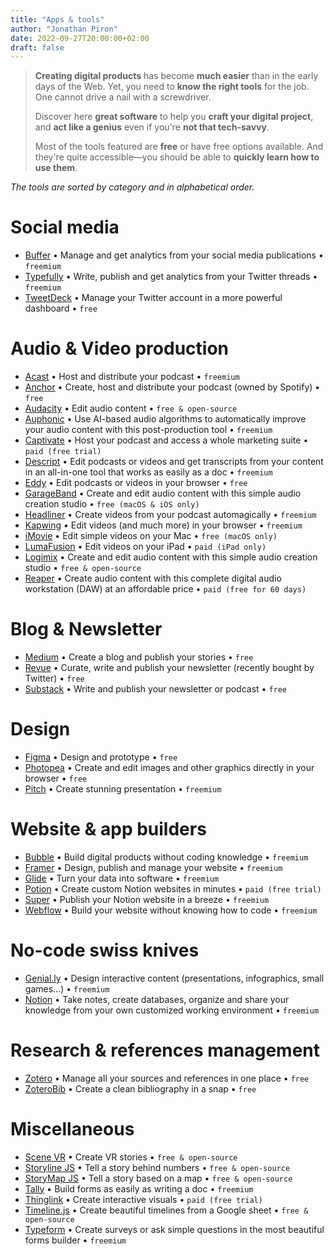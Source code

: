 ```yaml
---
title: "Apps & tools"
author: "Jonathan Piron"
date: 2022-09-27T20:00:00+02:00
draft: false
---
```


> **Creating digital products** has become **much easier** than in the early days of the Web. Yet, you need to **know the right tools** for the job. One cannot drive a nail with a screwdriver.
> 
> Discover here **great software** to help you **craft your digital project**, and **act like a genius** even if you're **not that tech-savvy**.
>
> Most of the tools featured are **free** or have free options available. And they're quite accessible—you should be able to **quickly learn how to use them**.

_‌The tools are sorted by category and in alphabetical order._


# Social media

- [Buffer](https://buffer.com/) • Manage and get analytics from your social media publications • `freemium` 
- [Typefully](https://typefully.com/) • Write, publish and get analytics from your Twitter threads • `freemium`
- [TweetDeck](https://tweetdeck.twitter.com/) • Manage your Twitter account in a more powerful dashboard • `free`


# Audio & Video production

- [Acast](https://acast.com/) • Host and distribute your podcast • `freemium`
- [Anchor](https://anchor.fm/) • Create, host and distribute your podcast (owned by Spotify) • `free`
- [Audacity](https://www.audacityteam.org/) • Edit audio content • `free & open-source`
- [Auphonic](https://auphonic.com/) • Use AI-based audio algorithms to automatically improve your audio content with this post-production tool • `freemium`
- [Captivate](https://www.captivate.fm/) • Host your podcast and access a whole marketing suite • `paid (free trial)`
- [Descript](https://www.descript.com/) • Edit podcasts or videos and get transcripts from your content in an all-in-one tool that works as easily as a doc • `freemium`
- [Eddy](https://editeddy.com/) • Edit podcasts or videos in your browser • `free`
- [GarageBand](https://www.apple.com/mac/garageband/) • Create and edit audio content with this simple audio creation studio • `free (macOS & iOS only)`
- [Headliner](https://www.headliner.app/) • Create videos from your podcast automagically • `freemium`
- [Kapwing](https://www.kapwing.com/) • Edit videos (and much more) in your browser • `freemium`
- [iMovie](https://apps.apple.com/be/app/imovie/id408981434?l=fr&mt=12) • Edit simple videos on your Mac • `free (macOS only)`
- [LumaFusion](https://apps.apple.com/be/app/lumafusion/id1062022008?l=fr) • Edit videos on your iPad • `paid (iPad only)`
- [Logimix](https://ladigitale.dev/logimix/) • Create and edit audio content with this simple audio creation studio • `free & open-source`
- [Reaper](https://www.reaper.fm/) • Create audio content with this complete digital audio workstation (DAW) at an affordable price • `paid (free for 60 days)`


# Blog & Newsletter

- [Medium](https://medium.com/) • Create a blog and publish your stories • `free`
- [Revue](https://getrevue.co/) • Curate, write and publish your newsletter (recently bought by Twitter) • `free`
- [Substack](https://substack.com/) • Write and publish your newsletter or podcast • `free`


# Design

- [Figma](https://figma.com) • Design and prototype • `free`
- [Photopea](https://www.photopea.com/) • Create and edit images and other graphics directly in your browser • `free`
- [Pitch](https://pitch.com/) • Create stunning presentation • `freemium`


# Website & app builders

- [Bubble](https://bubble.io/) • Build digital products without coding knowledge • `freemium`
- [Framer](https://www.framer.com/) • Design, publish and manage your website • `freemium`
- [Glide](https://www.glideapps.com/) • Turn your data into software • `freemium`
- [Potion](https://potion.so/) • Create custom Notion websites in minutes • `paid (free trial)`
- [Super](https://super.so) • Publish your Notion website in a breeze • `freemium`
- [Webflow](https://webflow.com/) • Build your website without knowing how to code • `freemium`


# No-code swiss knives

- [Genial.ly](https://genial.ly) • Design interactive content (presentations, infographics, small games...) • `freemium`
- [Notion](https://notion.so) • Take notes, create databases, organize and share your knowledge from your own customized working environment • `freemium` 


# Research & references management

- [Zotero](https://www.zotero.org/) • Manage all your sources and references in one place • `free`
- [ZoteroBib](https://zbib.org/) • Create a clean bibliography in a snap • `free`


# Miscellaneous

- [Scene VR](https://scene.knightlab.com/#overview) • Create VR stories • `free & open-source`
- [Storyline JS](http://storyline.knightlab.com/) • Tell a story behind numbers • `free & open-source`
- [StoryMap JS](https://storymap.knightlab.com/) • Tell a story based on a map • `free & open-source`
- [Tally](https://tally.so) • Build forms as easily as writing a doc • `freemium`
- [Thinglink](https://www.thinglink.com/) • Create interactive visuals • `paid (free trial)`
- [Timeline.js](https://timeline.knightlab.com/) • Create beautiful timelines from a Google sheet • `free & open-source`
- [Typeform](https://www.typeform.com/) • Create surveys or ask simple questions in the most beautiful forms builder • `freemium`
